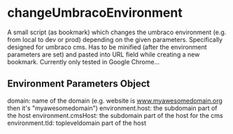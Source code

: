 # changeUmbracoEnvironment
A small script (as bookmark) which changes the umbraco environment (e.g. from local to dev or prod) depending on the given parameters.
Specifically designed for umbraco cms. Has to be minified (after the environment parameters are set) and pasted into URL field while creating a new bookmark. Currently only tested in Google Chrome...

## Environment Parameters Object

domain: name of the domain (e.g. website is www.myawesomedomain.org then it's "myawesomedomain")
environment.host: the subdomain part of the host
environment.cmsHost: the subdomain part of the host for the cms
environment.tld: topleveldomain part of the host
